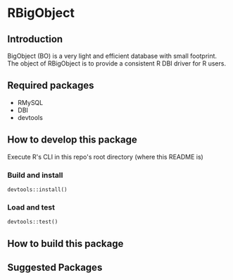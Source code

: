# RBigObject

## Introduction
BigObject (BO) is a very light and efficient database with small footprint. The object of RBigObject is to provide a consistent R DBI driver for R users. 

## Required packages
* RMySQL
* DBI
* devtools

## How to develop this package
Execute R's CLI in this repo's root directory (where this README is)

### Build and install 
```
devtools::install()
```
### Load and test 
```
devtools::test()
```

## How to build this package

## Suggested Packages

